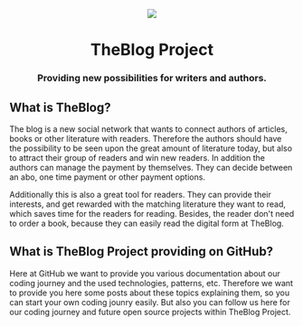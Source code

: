 <p align="center"><img src="https://avatars.githubusercontent.com/u/104918240?s=200&v=4"/></p>
<h1 align="center">TheBlog Project</h1>
<h3 align="center">Providing new possibilities for writers and authors.</h3>

<h2>What is TheBlog?</h2>
<p>The blog is a new social network that wants to connect authors of articles, books or other literature with readers. Therefore the authors should have the possibility to be seen upon the great amount of literature today, but also to attract their group of readers and win new readers. In addition the authors can manage the payment by themselves. They can decide between an abo, one time payment or other payment options.</p>
<p>Additionally this is also a great tool for readers. They can provide their interests, and get rewarded with the matching literature they want to read, which saves time for the readers for reading. Besides, the reader don't need to order a book, because they can easily read the digital form at TheBlog.</p>

<h2>What is TheBlog Project providing on GitHub?</h2>
<p>Here at GitHub we want to provide you various documentation about our coding journey and the used technologies, patterns, etc. Therefore we want to provide you here some posts about these topics explaining them, so you can start your own coding jounry easily. But also you can follow us here for our coding journey and future open source projects within TheBlog Project.</p>

